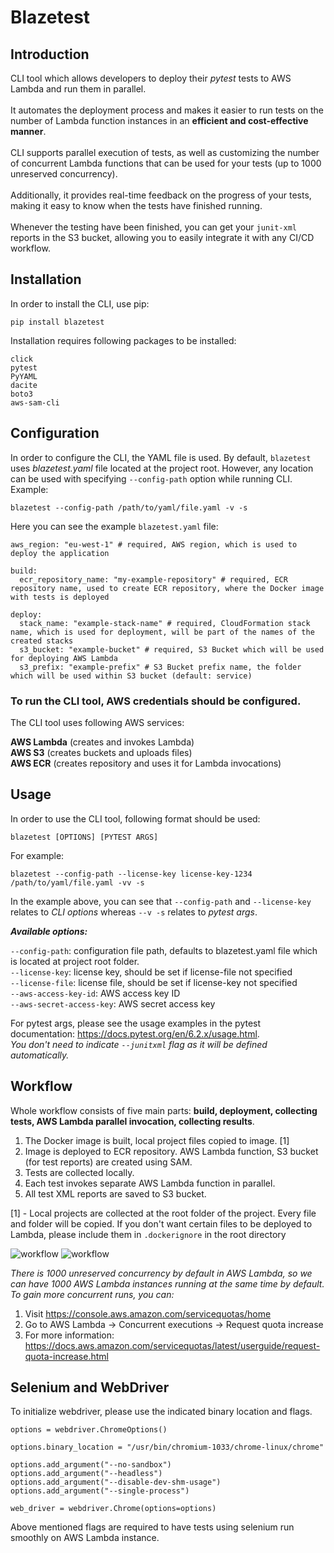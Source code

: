 # Blazetest

## Introduction

CLI tool which allows developers to deploy their _pytest_ tests to AWS Lambda and run them in parallel.<br><br>
It automates the deployment process and makes it easier to run tests on the number of Lambda 
function instances in an **efficient and cost-effective manner**. <br><br>
CLI supports parallel execution of tests, as well as customizing the number of 
concurrent Lambda functions that can be used for your tests (up to 1000 unreserved concurrency). <br><br> 
Additionally, it provides real-time feedback on the progress of your tests, making it easy to know when the 
tests have finished running.<br><br>
Whenever the testing have been finished, you can get your ```junit-xml``` reports in the 
S3 bucket, allowing you to easily integrate it with any CI/CD workflow.

## Installation

In order to install the CLI, use pip:

`pip install blazetest`

Installation requires following packages to be installed:

```
click
pytest
PyYAML
dacite
boto3
aws-sam-cli
```

## Configuration

In order to configure the CLI, the YAML file is used. By default, `blazetest` uses _blazetest.yaml_ file located at the project root. 
However, any location can be used with specifying `--config-path` option while running CLI. Example:

`blazetest --config-path /path/to/yaml/file.yaml -v -s`

Here you can see the example `blazetest.yaml` file:

```
aws_region: "eu-west-1" # required, AWS region, which is used to deploy the application 

build:
  ecr_repository_name: "my-example-repository" # required, ECR repository name, used to create ECR repository, where the Docker image with tests is deployed

deploy:
  stack_name: "example-stack-name" # required, CloudFormation stack name, which is used for deployment, will be part of the names of the created stacks
  s3_bucket: "example-bucket" # required, S3 Bucket which will be used for deploying AWS Lambda
  s3_prefix: "example-prefix" # S3 Bucket prefix name, the folder which will be used within S3 bucket (default: service)
```

### To run the CLI tool, AWS credentials should be configured.

The CLI tool uses following AWS services:

**AWS Lambda** (creates and invokes Lambda)<br>
**AWS S3** (creates buckets and uploads files)<br>
**AWS ECR** (creates repository and uses it for Lambda invocations)<br>

## Usage

In order to use the CLI tool, following format should be used:

`blazetest [OPTIONS] [PYTEST ARGS]`

For example:

`blazetest --config-path --license-key license-key-1234 /path/to/yaml/file.yaml -vv -s`

In the example above, you can see that `--config-path` and `--license-key` 
relates to _CLI options_ whereas `--v -s` relates to _pytest args_.

**_Available options:_**

`--config-path`: configuration file path, defaults to blazetest.yaml file which is located at project root folder.<br>
`--license-key`: license key, should be set if license-file not specified<br>
`--license-file`: license file, should be set if license-key not specified<br>
`--aws-access-key-id`: AWS access key ID<br>
`--aws-secret-access-key`: AWS secret access key<br>

For pytest args, please see the usage examples in the pytest documentation: https://docs.pytest.org/en/6.2.x/usage.html. <br>
_You don't need to indicate `--junitxml` flag as it will be defined automatically._

## Workflow


Whole workflow consists of five main parts: **build, deployment, collecting tests, AWS Lambda parallel invocation, 
collecting results**.

1) The Docker image is built, local project files copied to image. [1]
2) Image is deployed to ECR repository. AWS Lambda function, S3 bucket (for test reports) are created using SAM.
3) Tests are collected locally.
4) Each test invokes separate AWS Lambda function in parallel.
5) All test XML reports are saved to S3 bucket.

[1] - Local projects are collected at the root folder of the project. Every file and folder will be copied. 
If you don't want certain files to be deployed to Lambda, please include them in `.dockerignore` in the root directory

![workflow](https://i.ibb.co/f8kqH8G/Web-App-Reference-Architecture-4.png)
![workflow](https://i.ibb.co/CwX292h/2-2.png)

_There is 1000 unreserved concurrency by default in AWS Lambda, so we can have 1000 AWS Lambda 
instances running at the same time by default. To gain more concurrent runs, you can:_<br>
1) Visit https://console.aws.amazon.com/servicequotas/home
2) Go to AWS Lambda -> Concurrent executions -> Request quota increase
3) For more information: https://docs.aws.amazon.com/servicequotas/latest/userguide/request-quota-increase.html

## Selenium and WebDriver

To initialize webdriver, please use the indicated binary location and flags.

```
options = webdriver.ChromeOptions()

options.binary_location = "/usr/bin/chromium-1033/chrome-linux/chrome"

options.add_argument("--no-sandbox")
options.add_argument("--headless")
options.add_argument("--disable-dev-shm-usage")
options.add_argument("--single-process")

web_driver = webdriver.Chrome(options=options)
```

Above mentioned flags are required to have tests using selenium run smoothly on AWS Lambda instance.
